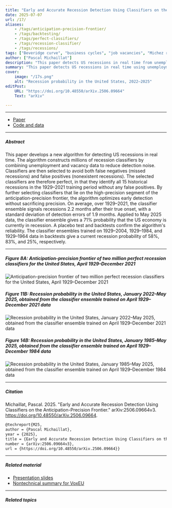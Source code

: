```yaml
---
title: "Early and Accurate Recession Detection Using Classifiers on the Anticipation-Precision Frontier" 
date: 2025-07-07
url: /17/
aliases:
    - /tags/anticipation-precision-frontier/
    - /tags/backtesting/
    - /tags/perfect-classifiers/
    - /tags/recession-classifier/
    - /tags/recessions/
tags: ["Beveridge curve", "business cycles", "job vacancies", "Michez rule", "nowcasting", "recession probability"]
author: ["Pascal Michaillat"]
description: "This paper detects US recessions in real time from unemployment and vacancy data by combining perfect classifiers on the anticipation-precision frontier."
summary: "This paper detects US recessions in real time using unemployment and vacancy data. By selecting perfect recession classifiers on the high-precision segment of the anticipation-precision frontier, the algorithm detects recessions not only early but also precisely."
cover:
    image: "/17s.png"
    alt: "Recession probability in the United States, 2022–2025"
editPost:
    URL: "https://doi.org/10.48550/arXiv.2506.09664"
    Text: "arXiv"

---
```


---

+ [Paper](/17.pdf)
+ [Code and data](https://github.com/pmichaillat/recession-probability)

---

##### Abstract

This paper develops a new algorithm for detecting US recessions in real time. The algorithm constructs millions of recession classifiers by combining unemployment and vacancy data to reduce detection noise. Classifiers are then selected to avoid both false negatives (missed recessions) and false positives (nonexistent recessions). The selected classifiers are therefore perfect, in that they identify all 15 historical recessions in the 1929–2021 training period without any false positives. By further selecting classifiers that lie on the high-precision segment of the anticipation-precision frontier, the algorithm optimizes early detection without sacrificing precision. On average, over 1929–2021, the classifier ensemble signals recessions 2.2 months after their true onset, with a standard deviation of detection errors of 1.9 months. Applied to May 2025 data, the classifier ensemble gives a 71% probability that the US economy is currently in recession. A placebo test and backtests confirm the algorithm's reliability. The classifier ensembles trained on 1929–2004, 1929–1984, and 1929–1964 data in backtests give a current recession probability of 58%, 83%, and 25%, respectively.

---

##### Figure 8A: Anticipation-precision frontier of two million perfect recession classifiers for the United States, April 1929–December 2021

![Anticipation-precision frontier of two million perfect recession classifiers for the United States, April 1929–December 2021](/17a.png)

##### Figure 11B: Recession probability in the United States, January 2022–May 2025, obtained from the classifier ensemble trained on April 1929–December 2021 data

![Recession probability in the United States, January 2022–May 2025, obtained from the classifier ensemble trained on April 1929–December 2021 data](/17b.png)

##### Figure 14B: Recession probability in the United States, January 1985–May 2025, obtained from the classifier ensemble trained on April 1929–December 1984 data

![Recession probability in the United States, January 1985–May 2025, obtained from the classifier ensemble trained on April 1929–December 1984 data](/17c.png)

---

##### Citation

Michaillat, Pascal. 2025. "Early and Accurate Recession Detection Using Classifiers on the Anticipation-Precision Frontier." arXiv:2506.09664v3. https://doi.org/10.48550/arXiv.2506.09664.

```latex
@techreport{M25,
author = {Pascal Michaillat},
year = {2025},
title = {Early and Accurate Recession Detection Using Classifiers on the Anticipation-Precision Frontier},
number = {arXiv:2506.09664v3},
url = {https://doi.org/10.48550/arXiv.2506.09664}}
```

---

##### Related material

+ [Presentation slides](/17p.pdf)
+ [Nontechnical summary for VoxEU](https://cepr.org/voxeu/columns/filtering-labour-market-data-optimally-detect-recessions-early-and-accurately)

---

##### Related topics
